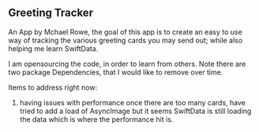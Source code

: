 ## Greeting Tracker

An App by Mchael Rowe, the goal of this app is to create an easy to use way of tracking the various greeting cards you may send out; while also helping me learn SwiftData.

I am opensourcing the code, in order to learn from others.  Note there are two package Dependencies, that I would like to remove over time.

Items to address right now:
1. having issues with performance once there are too many cards, have tried to add a load of AsyncImage but it seems SwiftData is still loading the data which is where the performance hit is.
